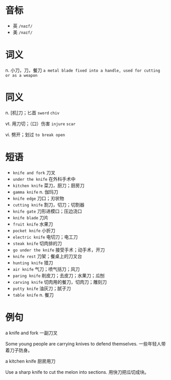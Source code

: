 # 音标

- 英 `/naɪf/`
- 美 `/naɪf/`

# 词义

n. 小刀，刀，餐刀
`a metal blade fixed into a handle, used for cutting or as a weapon`

# 同义

n. [机]刀；匕首
`sword` `chiv`

vt. 用刀切；（口）伤害
`injure` `scar`

vi. 劈开；划过
`to break open`

# 短语

- `knife and fork` 刀叉
- `under the knife` 在外科手术中
- `kitchen knife` 菜刀，厨刀；厨房刀
- `gamma knife` n. 伽玛刀
- `knife edge` 刀口；刃状物
- `cutting knife` 割刀，切刀；切割器
- `knife gate` 刀形进模口；压边浇口
- `knife blade` 刀片
- `fruit knife` 水果刀
- `pocket knife` 小折刀
- `electric knife` 电切刀；电工刀
- `steak knife` 切肉排的刀
- `go under the knife` 接受手术；动手术，开刀
- `knife rest` 刀架；餐桌上的刀叉台
- `hunting knife` 猎刀
- `air knife` 气刀；喷气括刀；风刀
- `paring knife` 削皮刀；去皮刀；水果刀；瓜刨
- `carving knife` 切肉用的餐刀，切肉刀；雕刻刀
- `putty knife` 油灰刀；腻子刀
- `table knife` n. 餐刀

# 例句

a knife and fork
一副刀叉

Some young people are carrying knives to defend themselves.
一些年轻人带着刀子防身。

a kitchen knife
厨房用刀

Use a sharp knife to cut the melon into sections.
用快刀把瓜切成块。


